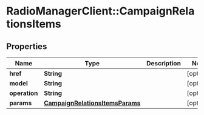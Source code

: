# RadioManagerClient::CampaignRelationsItems

## Properties
Name | Type | Description | Notes
------------ | ------------- | ------------- | -------------
**href** | **String** |  | [optional] 
**model** | **String** |  | [optional] 
**operation** | **String** |  | [optional] 
**params** | [**CampaignRelationsItemsParams**](CampaignRelationsItemsParams.md) |  | [optional] 


